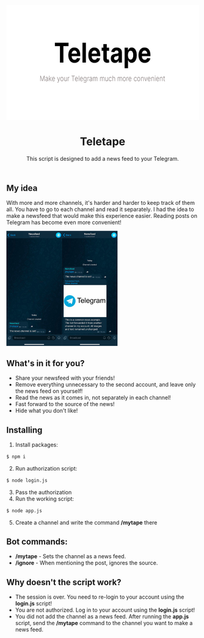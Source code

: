 <header>
<div align="center">
<img src="docs/assets/logo.png" alt="logo" height="300" align="center">
<h1 align="center">Teletape</h1>
<p>This script is designed to add a news feed to your Telegram.</p>
</div>
</header>

## My idea

With more and more channels, it's harder and harder to keep track of them all. You have to go to each channel and read it separately. I had the idea to make a newsfeed that would make this experience easier. Reading posts on Telegram has become even more convenient!

<img src="docs/assets/demonstration.jpg?raw=true" alt="demonstration" height="300">

## What's in it for you?

- Share your newsfeed with your friends!
- Remove everything unnecessary to the second account, and leave only the news feed on yourself!
- Read the news as it comes in, not separately in each channel!
- Fast forward to the source of the news!
- Hide what you don't like!

## Installing

1. Install packages:
```bash
$ npm i
```

2. Run authorization script:
```bash
$ node login.js
```

3. Pass the authorization
4. Run the working script:
```bash
$ node app.js
```

5. Create a channel and write the command **/mytape** there

## Bot commands:

- **/mytape** - Sets the channel as a news feed.
- **/ignore** - When mentioning the post, ignores the source.

## Why doesn't the script work?

- The session is over. You need to re-login to your account using the **login.js** script!
- You are not authorized. Log in to your account using the **login.js** script!
- You did not add the channel as a news feed. After running the **app.js** script, send the **/mytape** command to the channel you want to make a news feed.
